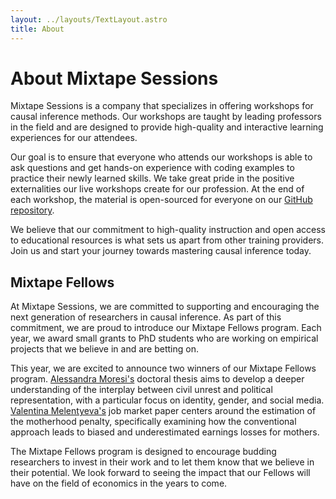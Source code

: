 ```yaml
---
layout: ../layouts/TextLayout.astro
title: About
---
```



# About Mixtape Sessions

Mixtape Sessions is a company that specializes in offering workshops for causal inference methods. Our workshops are taught by leading professors in the field and are designed to provide high-quality and interactive learning experiences for our attendees.

Our goal is to ensure that everyone who attends our workshops is able to ask questions and get hands-on experience with coding examples to practice their newly learned skills. We take great pride in the positive externalities our live workshops create for our profession. At the end of each workshop, the material is open-sourced for everyone on our [GitHub repository](https://github.com/Mixtape-Sessions). 

We believe that our commitment to high-quality instruction and open access to educational resources is what sets us apart from other training providers. Join us and start your journey towards mastering causal inference today.


## Mixtape Fellows

At Mixtape Sessions, we are committed to supporting and encouraging the next generation of researchers in causal inference. As part of this commitment, we are proud to introduce our Mixtape Fellows program. Each year, we award small grants to PhD students who are working on empirical projects that we believe in and are betting on.

This year, we are excited to announce two winners of our Mixtape Fellows program. [Alessandra Moresi's](https://sites.google.com/view/alessandramoresi-com/home) doctoral thesis aims to develop a deeper understanding of the interplay between civil unrest and political representation, with a particular focus on identity, gender, and social media. [Valentina Melentyeva's](https://www.valentinamelentyeva.com) job market paper centers around the estimation of the motherhood penalty, specifically examining how the conventional approach leads to biased and underestimated earnings losses for mothers.

The Mixtape Fellows program is designed to encourage budding researchers to invest in their work and to let them know that we believe in their potential. We look forward to seeing the impact that our Fellows will have on the field of economics in the years to come. 




